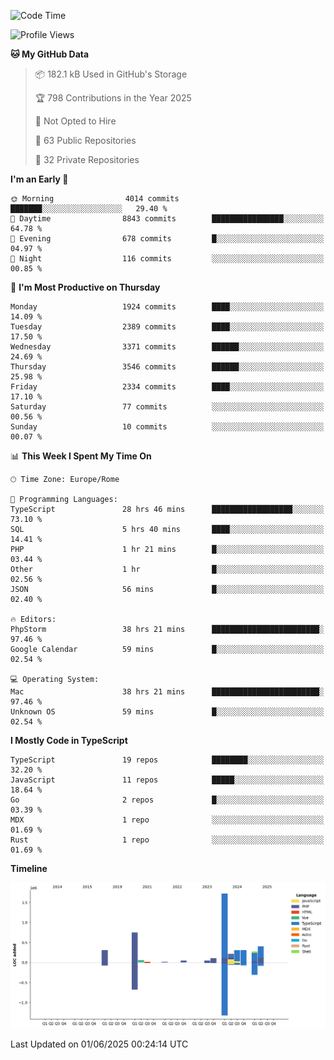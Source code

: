 <!--START_SECTION:waka-->
![Code Time](http://img.shields.io/badge/Code%20Time-6%2C067%20hrs%2050%20mins-blue)

![Profile Views](http://img.shields.io/badge/Profile%20Views-10-blue)

**🐱 My GitHub Data** 

> 📦 182.1 kB Used in GitHub's Storage 
 > 
> 🏆 798 Contributions in the Year 2025
 > 
> 🚫 Not Opted to Hire
 > 
> 📜 63 Public Repositories 
 > 
> 🔑 32 Private Repositories 
 > 
**I'm an Early 🐤** 

```text
🌞 Morning                4014 commits        ███████░░░░░░░░░░░░░░░░░░   29.40 % 
🌆 Daytime                8843 commits        ████████████████░░░░░░░░░   64.78 % 
🌃 Evening                678 commits         █░░░░░░░░░░░░░░░░░░░░░░░░   04.97 % 
🌙 Night                  116 commits         ░░░░░░░░░░░░░░░░░░░░░░░░░   00.85 % 
```
📅 **I'm Most Productive on Thursday** 

```text
Monday                   1924 commits        ████░░░░░░░░░░░░░░░░░░░░░   14.09 % 
Tuesday                  2389 commits        ████░░░░░░░░░░░░░░░░░░░░░   17.50 % 
Wednesday                3371 commits        ██████░░░░░░░░░░░░░░░░░░░   24.69 % 
Thursday                 3546 commits        ██████░░░░░░░░░░░░░░░░░░░   25.98 % 
Friday                   2334 commits        ████░░░░░░░░░░░░░░░░░░░░░   17.10 % 
Saturday                 77 commits          ░░░░░░░░░░░░░░░░░░░░░░░░░   00.56 % 
Sunday                   10 commits          ░░░░░░░░░░░░░░░░░░░░░░░░░   00.07 % 
```


📊 **This Week I Spent My Time On** 

```text
🕑︎ Time Zone: Europe/Rome

💬 Programming Languages: 
TypeScript               28 hrs 46 mins      ██████████████████░░░░░░░   73.10 % 
SQL                      5 hrs 40 mins       ████░░░░░░░░░░░░░░░░░░░░░   14.41 % 
PHP                      1 hr 21 mins        █░░░░░░░░░░░░░░░░░░░░░░░░   03.44 % 
Other                    1 hr                █░░░░░░░░░░░░░░░░░░░░░░░░   02.56 % 
JSON                     56 mins             █░░░░░░░░░░░░░░░░░░░░░░░░   02.40 % 

🔥 Editors: 
PhpStorm                 38 hrs 21 mins      ████████████████████████░   97.46 % 
Google Calendar          59 mins             █░░░░░░░░░░░░░░░░░░░░░░░░   02.54 % 

💻 Operating System: 
Mac                      38 hrs 21 mins      ████████████████████████░   97.46 % 
Unknown OS               59 mins             █░░░░░░░░░░░░░░░░░░░░░░░░   02.54 % 
```

**I Mostly Code in TypeScript** 

```text
TypeScript               19 repos            ████████░░░░░░░░░░░░░░░░░   32.20 % 
JavaScript               11 repos            █████░░░░░░░░░░░░░░░░░░░░   18.64 % 
Go                       2 repos             █░░░░░░░░░░░░░░░░░░░░░░░░   03.39 % 
MDX                      1 repo              ░░░░░░░░░░░░░░░░░░░░░░░░░   01.69 % 
Rust                     1 repo              ░░░░░░░░░░░░░░░░░░░░░░░░░   01.69 % 
```



**Timeline**

![Lines of Code chart](https://raw.githubusercontent.com/frnwtr/frnwtr/main/assets/bar_graph.png)


 Last Updated on 01/06/2025 00:24:14 UTC
<!--END_SECTION:waka-->